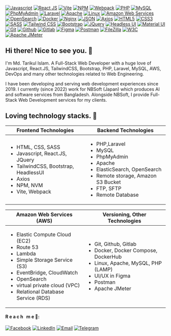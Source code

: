 [![Javascript](https://img.shields.io/badge/Javascript-F7DF1E?style=flat-square&logo=javascript&logoColor=black
)](https://www.javascript.com/)
[![React JS](https://img.shields.io/badge/ReactJS-00adcc?style=flat-square&logo=react&logoColor=white
)](https://react.dev/)
[![Vite](https://img.shields.io/badge/Vite-646CFF?style=flat-square&logo=vite&logoColor=white
)](https://vitejs.dev/)
[![NPM](https://img.shields.io/badge/NPM-CB3837?style=flat-square&logo=npm&logoColor=white
)](https://www.npmjs.com/)
[![Webpack](https://img.shields.io/badge/Webpack-8DD6F9?style=flat-square&logo=webpack&logoColor=black
)](https://webpack.js.org/)
[![PHP](https://img.shields.io/badge/PHP-777BB4?style=flat-square&logo=php&logoColor=white
)](https://www.php.net/)
[![MySQL](https://img.shields.io/badge/MySQL-4479A1?style=flat-square&logo=mysql&logoColor=white
)](https://www.mysql.com/)
[![PhpMyAdmin](https://img.shields.io/badge/PhpMyAdmin-6C78AF?style=flat-square&logo=phpmyadmin&logoColor=white
)](https://www.phpmyadmin.net/)
[![Laravel](https://img.shields.io/badge/Laravel-FF2D20?style=flat-square&logo=laravel&logoColor=white
)](https://laravel.com/)
[![Apache](https://img.shields.io/badge/Apache-D22128?style=flat-square&logo=apache&logoColor=white
)](https://www.apache.org/)
[![Linux](https://img.shields.io/badge/Linux-FCC624?style=flat-square&logo=linux&logoColor=black
)](https://www.linux.org/)
[![Amazon Web Services](https://img.shields.io/badge/Amazon_Web_Services-232F3E?style=flat-square&logo=amazonaws&logoColor=white
)](https://aws.amazon.com/)
[![OpenSearch](https://img.shields.io/badge/OpenSearch-005EB8?style=flat-square&logo=opensearch&logoColor=white
)](https://opensearch.org/)
[![Docker](https://img.shields.io/badge/Docker-2496ED?style=flat-square&logo=docker&logoColor=white
)](https://www.docker.com/)
[![Nginx](https://img.shields.io/badge/Nginx-009639?style=flat-square&logo=nginx&logoColor=white
)](https://www.nginx.com/)
[![JSON](https://img.shields.io/badge/JSON-334155?style=flat-square&logo=json&logoColor=white
)](https://www.json.org/)
[![Axios](https://img.shields.io/badge/Axios-5A29E4?style=flat-square&logo=axios&logoColor=white
)](https://axios-http.com/)
[![HTML5](https://img.shields.io/badge/HTML5-E34F26?style=flat-square&logo=html5&logoColor=white
)](https://html.com/)
[![CSS3](https://img.shields.io/badge/CSS3-1572B6?style=flat-square&logo=css3&logoColor=white
)](https://developer.mozilla.org/en-US/docs/Web/CSS)
[![SASS](https://img.shields.io/badge/SASS-CC6699?style=flat-square&logo=sass&logoColor=white
)](https://sass-lang.com/)
[![Tailwind CSS](https://img.shields.io/badge/TailwindCSS-06B6D4?style=flat-square&logo=tailwindcss&logoColor=white
)](https://tailwindcss.com/)
[![Bootstrap](https://img.shields.io/badge/Bootstrap-7952B3?style=flat-square&logo=bootstrap&logoColor=white
)](https://getbootstrap.com/)
[![JQuery](https://img.shields.io/badge/JQuery-0769AD?style=flat-square&logo=jquery&logoColor=white
)](https://jquery.com/)
[![Headless UI](https://img.shields.io/badge/Headless_UI-66E3FF?style=flat-square&logo=headlessui&logoColor=white
)](https://headlessui.com/)
[![Material UI](https://img.shields.io/badge/Material_UI-007FFF?style=flat-square&logo=mui&logoColor=white
)](https://mui.com/)
[![Git](https://img.shields.io/badge/Git-F05032?style=flat-square&logo=git&logoColor=white
)](https://git-scm.com/)
[![Github](https://img.shields.io/badge/Github-6e5494?style=flat-square&logo=github&logoColor=white
)](https://react.dev/)
[![Gitlab](https://img.shields.io/badge/Gitlab-e24329?style=flat-square&logo=gitlab&logoColor=white
)](https://github.com/)
[![Figma](https://img.shields.io/badge/Figma-F24E1E?style=flat-square&logo=figma&logoColor=white
)](https://figma.com/)
[![Postman](https://img.shields.io/badge/Postman-FF6C37?style=flat-square&logo=postman&logoColor=white
)](https://www.postman.com/)
[![FileZilla](https://img.shields.io/badge/FileZilla-BF0000?style=flat-square&logo=filezilla&logoColor=white
)](https://filezilla-project.org/)
[![W3C](https://img.shields.io/badge/W3C-005A9C?style=flat-square&logo=w3c&logoColor=white
)](https://www.w3.org/)
[![Apache JMeter](https://img.shields.io/badge/Apache_JMeter-D22128?style=flat-square&logo=apachejmeter&logoColor=white
)](https://jmeter.apache.org/)

## Hi there! Nice to see you. 👋
I'm Md. Tarikul Islam. A Full-Stack Web Developer with a huge love of Javascript, React.JS, TailwindCSS, Bootstrap, PHP, Laravel, MySQL, AWS, DevOps and many other technologies related to Web Engineering. 

I have been developing and serving web development experiences since 2019. I currently (since 2022) work for NBSoft (Japan) which produces AI and software services from Bangladesh. Alongside NBSoft, I provide Full-Stack Web Development services for my clients. 

## Loving technology stacks. 💝

| Frontend Technologies | Backend Technologies |
| --------------------- | -------------------- |
| <ul><li>HTML, CSS, SASS</li> <li>Javascript, React.JS, JQuery</li> <li>TailwindCSS, Bootstrap, HeadlessUI</li> <li>Axios</li> <li>NPM, NVM</li> <li>Vite, Webpack</li></ul> | <ul><li>PHP,Laravel</li><li>MySQL</li><li>PhpMyAdmin</li><li>Apache</li><li>ElasticSearch, OpenSearch</li><li>Remote storage, Amazon S3 Bucket</li><li>FTP, SFTP</li><li>Remote Database</li></ul> |


| Amazon Web Services (AWS) | Versioning, Other Technologies |
| --------------------- | -------------------- |
| <ul><li>Elastic Compute Cloud (EC2)</li><li>Route 53</li><li>Lambda</li><li>Simple Storage Service (S3)</li><li>EventBridge, CloudWatch</li><li>OpenSearch</li><li>virtual private cloud (VPC)</li><li>Relational Database Service (RDS)</li></ul> | <ul><li>Git, Github, Gitlab</li><li>Docker, Docker Compose, DockerHub</li><li>Linux, Apache, MySQL, PHP (LAMP)</li><li>UI/UX in Figma</li><li>Postman</li><li>Apache JMeter</li></ul> |

#### R e a c h &nbsp; m e 🚀:
[![Facebook](https://img.shields.io/badge/Facebook-0866FF?style=flat&logo=facebook&logoColor=white
)](https://www.facebook.com/tarikulfb/)
[![LinkedIn](https://img.shields.io/badge/LinkedIn-0A66C2?style=flat&logo=linkedin&logoColor=white
)](https://www.linkedin.com/in/tarikulwebx/)
[![Email](https://img.shields.io/badge/Email-EA4335?style=flat&logo=gmail&logoColor=white
)](mailto:tarikulwebx@gmail.com)
[![Telegram](https://img.shields.io/badge/Telegram-26A5E4?style=flat&logo=telegram&logoColor=white
)](https://t.me/tarikul_brur)
